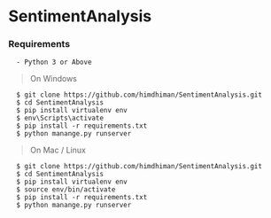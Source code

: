 # SentimentAnalysis

### Requirements
      - Python 3 or Above

> On Windows

      $ git clone https://github.com/himdhiman/SentimentAnalysis.git
      $ cd SentimentAnalysis
      $ pip install virtualenv env
      $ env\Scripts\activate
      $ pip install -r requirements.txt
      $ python manange.py runserver

> On Mac / Linux

      $ git clone https://github.com/himdhiman/SentimentAnalysis.git
      $ cd SentimentAnalysis
      $ pip install virtualenv env
      $ source env/bin/activate
      $ pip install -r requirements.txt
      $ python manange.py runserver

